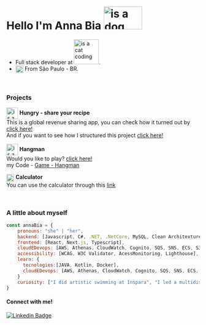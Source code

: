 # Hello I'm Anna Bia <img src="https://media4.giphy.com/media/bcKmIWkUMCjVm/giphy.gif?cid=ecf05e47oo1igdis4za47w5v5ruork5rhobwtle3pl52jgl4&rid=giphy.gif&ct=g" width="100" height="60" align='justify' alt="is a dog send hello"/> 

<ul>
  <li >
  Full stack developer at   <img src="https://senhorviagens.com/wp-content/uploads/2022/08/1-10.jpg" width="65" " alt="is a cat coding"/>.
  </li>
  
  <li>
    <img src="https://encrypted-tbn0.gstatic.com/images?q=tbn:ANd9GcTkDZEaLQKKhei-bkvOzrdkNIC896CcG4UW-bUxjfFHzbc36fYaaIVKpWjVABys_plSAVI&usqp=CAU" width="20" align='center' alt="world "/>
      From São Paulo - BR.
  </li>
</ul>



</br>

### Projects

<img src="https://upload.wikimedia.org/wikipedia/commons/a/a6/Foods_-_Idil_Keysan_-_Wikimedia_Giphy_stickers_2019.gif" width="30" align='center' alt="is a dog send hello"/> **Hungry - share your recipe**  
  This is a global revenue sharing app, you can check how it turned out by [click here!](https://hungry-share-your-recipe.netlify.app)\
  And if you want to see how I structured this project [click here!](https://github.com/AnnaRe1s/receitas-compartilhadas)

<img src="https://cdn.dribbble.com/users/959248/screenshots/4300071/siren.gif" width="30" align='center' alt="is a dog send hello"/> **Hangman** \
  Would you like to play? [click here!](https://annare1s.github.io/Jogo-da-Forca/)\
  my Code - [Game - Hangman](https://github.com/AnnaRe1s/Jogo-da-Forca)

<img src="https://assets-global.website-files.com/5f075d83b358a30096ed982f/5fe21433569ee649210a96f4_sunwest-credit-union-calculators-icon-gradient.gif" width="20"  align='center' alt="calculator"/> **Calculator** \
  You can use the calculator through this [link](https://calculadora-ar.netlify.app)
  
</br>

  
### A little about myself
  
```javascript
const annaBia = {
    pronouns: "she" | "her",
    backend: [Javascript, C#, .NET, .NetCore, MySQL, Clean Architexture ],
    frontend: [React, Next.js, Typescript],
    cloudEDevops: [AWS, Athenas, CloudWatch, Cognito, SQS, SNS, ECS, S3],
    accessibility: [WCAG, W3C Validator, AcessMonitoring, Lighthouse],
    learn: {
      tecnologies:[JAVA, Kotlin, Docker],
      cloudEDevops: [AWS, Athenas, CloudWatch, Cognito, SQS, SNS, ECS, S3]
    }
    curiosity: ["I did artistic swimming at Inspara", "I led a multidisciplinary web accessibility project."]
}
``` 

#### Connect with me!

[![Linkedin Badge](https://img.shields.io/badge/LinkedIn-0077B5?style=for-the-badge&logo=linkedin&logoColor=white)](https://www.linkedin.com/in/anna-bia/)



